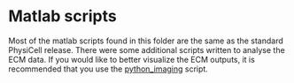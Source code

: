 # Matlab scripts

Most of the matlab scripts found in this folder are the same as the standard PhysiCell release.  There were some additional scripts written to analyse the ECM data.  If you would like to better visualize the ECM outputs, it is recommended that you use the [python_imaging](/python_imaging/finished-combined-plot.py) script.